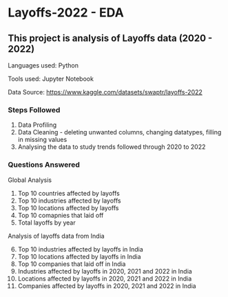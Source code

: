 # Layoffs-2022 - EDA

## This project is analysis of Layoffs data (2020 - 2022)

Languages used: Python

Tools used: Jupyter Notebook

Data Source: https://www.kaggle.com/datasets/swaptr/layoffs-2022

### Steps Followed
1. Data Profiling
2. Data Cleaning - deleting unwanted columns, changing datatypes, filling in missing values
3. Analysing the data to study trends followed through 2020 to 2022 

### Questions Answered

Global Analysis

1. Top 10 countries affected by layoffs
2. Top 10 industries affected by layoffs
3. Top 10 locations affected by layoffs
4. Top 10 comapnies that laid off
5. Total layoffs by year

Analysis of layoffs data from India

6. Top 10 industries affected by layoffs in India
7. Top 10 locations affected by layoffs in India
8. Top 10 companies that laid off in India
9. Industries affected by layoffs in 2020, 2021 and 2022 in India
10. Locations affected by layoffs in 2020, 2021 and 2022 in India
11. Companies affected by layoffs in 2020, 2021 and 2022 in India
